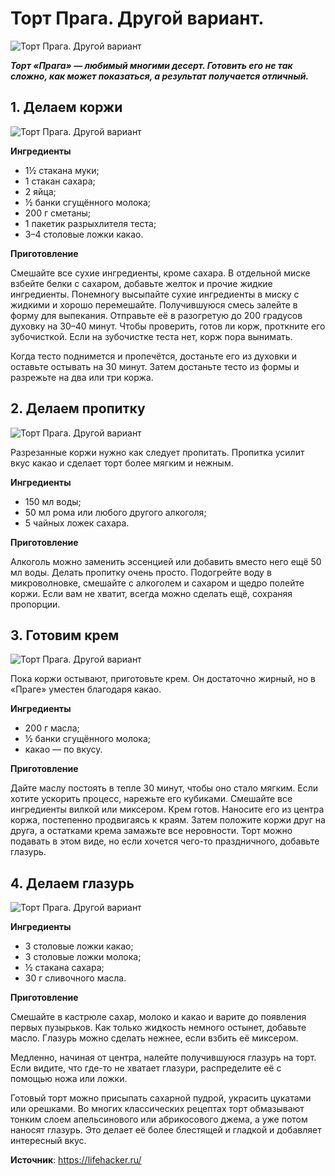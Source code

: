 # Торт Прага. Другой вариант.

![Торт Прага. Другой вариант](/images/Kulinar/Desert/praga.jpg 'Торт Прага. Другой вариант')

_**Торт «Прага» — любимый многими десерт. Готовить его не так сложно, как может показаться, а результат получается отличный.**_

## 1. Делаем коржи

![Торт Прага. Другой вариант](/images/Kulinar/Desert/praga_01.jpg 'Торт Прага. Другой вариант')

**Ингредиенты**

- 1½ стакана муки;
- 1 стакан сахара;
- 2 яйца;
- ½ банки сгущённого молока;
- 200 г сметаны;
- 1 пакетик разрыхлителя теста;
- 3–4 столовые ложки какао.

**Приготовление**

Смешайте все сухие ингредиенты, кроме сахара. В отдельной миске взбейте белки с сахаром, добавьте желток и прочие жидкие ингредиенты. Понемногу высыпайте сухие ингредиенты в миску с жидкими и хорошо перемешайте. Получившуюся смесь залейте в форму для выпекания. Отправьте её в разогретую до 200 градусов духовку на 30–40 минут. Чтобы проверить, готов ли корж, проткните его зубочисткой. Если на зубочистке теста нет, корж пора вынимать.

Когда тесто поднимется и пропечётся, достаньте его из духовки и оставьте остывать на 30 минут. Затем достаньте тесто из формы и разрежьте на два или три коржа.

## 2. Делаем пропитку

![Торт Прага. Другой вариант](/images/Kulinar/Desert/praga_02.jpg 'Торт Прага. Другой вариант')

Разрезанные коржи нужно как следует пропитать. Пропитка усилит вкус какао и сделает торт более мягким и нежным.

**Ингредиенты**

- 150 мл воды;
- 50 мл рома или любого другого алкоголя;
- 5 чайных ложек сахара.

**Приготовление**

Алкоголь можно заменить эссенцией или добавить вместо него ещё 50 мл воды. Делать пропитку очень просто. Подогрейте воду в микроволновке, смешайте с алкоголем и сахаром и щедро полейте коржи. Если вам не хватит, всегда можно сделать ещё, сохраняя пропорции.

## 3. Готовим крем

![Торт Прага. Другой вариант](/images/Kulinar/Desert/praga_03.jpg 'Торт Прага. Другой вариант')

Пока коржи остывают, приготовьте крем. Он достаточно жирный, но в «Праге» уместен благодаря какао.

**Ингредиенты**

- 200 г масла;
- ½ банки сгущённого молока;
- какао — по вкусу.

**Приготовление**

Дайте маслу постоять в тепле 30 минут, чтобы оно стало мягким. Если хотите ускорить процесс, нарежьте его кубиками. Смешайте все ингредиенты вилкой или миксером. Крем готов. Наносите его из центра коржа, постепенно продвигаясь к краям. Затем положите коржи друг на друга, а остатками крема замажьте все неровности. Торт можно подавать в этом виде, но если хочется чего-то праздничного, добавьте глазурь.

## 4. Делаем глазурь

![Торт Прага. Другой вариант](/images/Kulinar/Desert/praga_04.jpg 'Торт Прага. Другой вариант')

**Ингредиенты**

- 3 столовые ложки какао;
- 3 столовые ложки молока;
- ½ стакана сахара;
- 30 г сливочного масла.

**Приготовление**

Смешайте в кастрюле сахар, молоко и какао и варите до появления первых пузырьков. Как только жидкость немного остынет, добавьте масло. Глазурь можно сделать нежнее, если взбить её миксером.

Медленно, начиная от центра, налейте получившуюся глазурь на торт. Если видите, что где-то не хватает глазури, распределите её с помощью ножа или ложки.

Готовый торт можно присыпать сахарной пудрой, украсить цукатами или орешками. Во многих классических рецептах торт обмазывают тонким слоем апельсинового или абрикосового джема, а уже потом наносят глазурь. Это делает её более блестящей и гладкой и добавляет интересный вкус.

**Источник**: https://lifehacker.ru/
